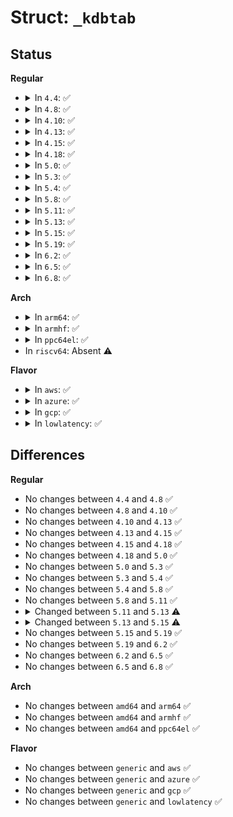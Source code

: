 # Struct: <code>_kdbtab</code>

## Status
<b>Regular</b>
<ul>
<li>
<details>
<summary>In <code>4.4</code>: ✅</summary>

```c
struct _kdbtab {
    char *cmd_name;
    kdb_func_t cmd_func;
    char *cmd_usage;
    char *cmd_help;
    short int cmd_minlen;
    kdb_cmdflags_t cmd_flags;
};
```
</details>
</li>
<li>
<details>
<summary>In <code>4.8</code>: ✅</summary>

```c
struct _kdbtab {
    char *cmd_name;
    kdb_func_t cmd_func;
    char *cmd_usage;
    char *cmd_help;
    short int cmd_minlen;
    kdb_cmdflags_t cmd_flags;
};
```
</details>
</li>
<li>
<details>
<summary>In <code>4.10</code>: ✅</summary>

```c
struct _kdbtab {
    char *cmd_name;
    kdb_func_t cmd_func;
    char *cmd_usage;
    char *cmd_help;
    short int cmd_minlen;
    kdb_cmdflags_t cmd_flags;
};
```
</details>
</li>
<li>
<details>
<summary>In <code>4.13</code>: ✅</summary>

```c
struct _kdbtab {
    char *cmd_name;
    kdb_func_t cmd_func;
    char *cmd_usage;
    char *cmd_help;
    short int cmd_minlen;
    kdb_cmdflags_t cmd_flags;
};
```
</details>
</li>
<li>
<details>
<summary>In <code>4.15</code>: ✅</summary>

```c
struct _kdbtab {
    char *cmd_name;
    kdb_func_t cmd_func;
    char *cmd_usage;
    char *cmd_help;
    short int cmd_minlen;
    kdb_cmdflags_t cmd_flags;
};
```
</details>
</li>
<li>
<details>
<summary>In <code>4.18</code>: ✅</summary>

```c
struct _kdbtab {
    char *cmd_name;
    kdb_func_t cmd_func;
    char *cmd_usage;
    char *cmd_help;
    short int cmd_minlen;
    kdb_cmdflags_t cmd_flags;
};
```
</details>
</li>
<li>
<details>
<summary>In <code>5.0</code>: ✅</summary>

```c
struct _kdbtab {
    char *cmd_name;
    kdb_func_t cmd_func;
    char *cmd_usage;
    char *cmd_help;
    short int cmd_minlen;
    kdb_cmdflags_t cmd_flags;
};
```
</details>
</li>
<li>
<details>
<summary>In <code>5.3</code>: ✅</summary>

```c
struct _kdbtab {
    char *cmd_name;
    kdb_func_t cmd_func;
    char *cmd_usage;
    char *cmd_help;
    short int cmd_minlen;
    kdb_cmdflags_t cmd_flags;
};
```
</details>
</li>
<li>
<details>
<summary>In <code>5.4</code>: ✅</summary>

```c
struct _kdbtab {
    char *cmd_name;
    kdb_func_t cmd_func;
    char *cmd_usage;
    char *cmd_help;
    short int cmd_minlen;
    kdb_cmdflags_t cmd_flags;
};
```
</details>
</li>
<li>
<details>
<summary>In <code>5.8</code>: ✅</summary>

```c
struct _kdbtab {
    char *cmd_name;
    kdb_func_t cmd_func;
    char *cmd_usage;
    char *cmd_help;
    short int cmd_minlen;
    kdb_cmdflags_t cmd_flags;
};
```
</details>
</li>
<li>
<details>
<summary>In <code>5.11</code>: ✅</summary>

```c
struct _kdbtab {
    char *cmd_name;
    kdb_func_t cmd_func;
    char *cmd_usage;
    char *cmd_help;
    short int cmd_minlen;
    kdb_cmdflags_t cmd_flags;
};
```
</details>
</li>
<li>
<details>
<summary>In <code>5.13</code>: ✅</summary>

```c
struct _kdbtab {
    char *cmd_name;
    kdb_func_t cmd_func;
    char *cmd_usage;
    char *cmd_help;
    short int cmd_minlen;
    kdb_cmdflags_t cmd_flags;
    struct list_head list_node;
    bool is_dynamic;
};
```
</details>
</li>
<li>
<details>
<summary>In <code>5.15</code>: ✅</summary>

```c
struct _kdbtab {
    char *name;
    kdb_func_t func;
    char *usage;
    char *help;
    short int minlen;
    kdb_cmdflags_t flags;
    struct list_head list_node;
};
```
</details>
</li>
<li>
<details>
<summary>In <code>5.19</code>: ✅</summary>

```c
struct _kdbtab {
    char *name;
    kdb_func_t func;
    char *usage;
    char *help;
    short int minlen;
    kdb_cmdflags_t flags;
    struct list_head list_node;
};
```
</details>
</li>
<li>
<details>
<summary>In <code>6.2</code>: ✅</summary>

```c
struct _kdbtab {
    char *name;
    kdb_func_t func;
    char *usage;
    char *help;
    short int minlen;
    kdb_cmdflags_t flags;
    struct list_head list_node;
};
```
</details>
</li>
<li>
<details>
<summary>In <code>6.5</code>: ✅</summary>

```c
struct _kdbtab {
    char *name;
    kdb_func_t func;
    char *usage;
    char *help;
    short int minlen;
    kdb_cmdflags_t flags;
    struct list_head list_node;
};
```
</details>
</li>
<li>
<details>
<summary>In <code>6.8</code>: ✅</summary>

```c
struct _kdbtab {
    char *name;
    kdb_func_t func;
    char *usage;
    char *help;
    short int minlen;
    kdb_cmdflags_t flags;
    struct list_head list_node;
};
```
</details>
</li>
</ul>
<b>Arch</b>
<ul>
<li>
<details>
<summary>In <code>arm64</code>: ✅</summary>

```c
struct _kdbtab {
    char *cmd_name;
    kdb_func_t cmd_func;
    char *cmd_usage;
    char *cmd_help;
    short int cmd_minlen;
    kdb_cmdflags_t cmd_flags;
};
```
</details>
</li>
<li>
<details>
<summary>In <code>armhf</code>: ✅</summary>

```c
struct _kdbtab {
    char *cmd_name;
    kdb_func_t cmd_func;
    char *cmd_usage;
    char *cmd_help;
    short int cmd_minlen;
    kdb_cmdflags_t cmd_flags;
};
```
</details>
</li>
<li>
<details>
<summary>In <code>ppc64el</code>: ✅</summary>

```c
struct _kdbtab {
    char *cmd_name;
    kdb_func_t cmd_func;
    char *cmd_usage;
    char *cmd_help;
    short int cmd_minlen;
    kdb_cmdflags_t cmd_flags;
};
```
</details>
</li>
<li>
In <code>riscv64</code>: Absent ⚠️
</li>
</ul>
<b>Flavor</b>
<ul>
<li>
<details>
<summary>In <code>aws</code>: ✅</summary>

```c
struct _kdbtab {
    char *cmd_name;
    kdb_func_t cmd_func;
    char *cmd_usage;
    char *cmd_help;
    short int cmd_minlen;
    kdb_cmdflags_t cmd_flags;
};
```
</details>
</li>
<li>
<details>
<summary>In <code>azure</code>: ✅</summary>

```c
struct _kdbtab {
    char *cmd_name;
    kdb_func_t cmd_func;
    char *cmd_usage;
    char *cmd_help;
    short int cmd_minlen;
    kdb_cmdflags_t cmd_flags;
};
```
</details>
</li>
<li>
<details>
<summary>In <code>gcp</code>: ✅</summary>

```c
struct _kdbtab {
    char *cmd_name;
    kdb_func_t cmd_func;
    char *cmd_usage;
    char *cmd_help;
    short int cmd_minlen;
    kdb_cmdflags_t cmd_flags;
};
```
</details>
</li>
<li>
<details>
<summary>In <code>lowlatency</code>: ✅</summary>

```c
struct _kdbtab {
    char *cmd_name;
    kdb_func_t cmd_func;
    char *cmd_usage;
    char *cmd_help;
    short int cmd_minlen;
    kdb_cmdflags_t cmd_flags;
};
```
</details>
</li>
</ul>

## Differences
<b>Regular</b>
<ul>
<li>
No changes between <code>4.4</code> and <code>4.8</code> ✅
</li>
<li>
No changes between <code>4.8</code> and <code>4.10</code> ✅
</li>
<li>
No changes between <code>4.10</code> and <code>4.13</code> ✅
</li>
<li>
No changes between <code>4.13</code> and <code>4.15</code> ✅
</li>
<li>
No changes between <code>4.15</code> and <code>4.18</code> ✅
</li>
<li>
No changes between <code>4.18</code> and <code>5.0</code> ✅
</li>
<li>
No changes between <code>5.0</code> and <code>5.3</code> ✅
</li>
<li>
No changes between <code>5.3</code> and <code>5.4</code> ✅
</li>
<li>
No changes between <code>5.4</code> and <code>5.8</code> ✅
</li>
<li>
No changes between <code>5.8</code> and <code>5.11</code> ✅
</li>
<li>
<details>
<summary>Changed between <code>5.11</code> and <code>5.13</code> ⚠️</summary>
<ul>
<li>
<b>Field added. </b>
<code>struct list_head list_node</code>
</li>
<li>
<b>Field added. </b>
<code>bool is_dynamic</code>
</li>
</ul>
</details>
</li>
<li>
<details>
<summary>Changed between <code>5.13</code> and <code>5.15</code> ⚠️</summary>
<ul>
<li>
<b>Field added. </b>
<code>char *name</code>
</li>
<li>
<b>Field added. </b>
<code>kdb_func_t func</code>
</li>
<li>
<b>Field added. </b>
<code>char *usage</code>
</li>
<li>
<b>Field added. </b>
<code>char *help</code>
</li>
<li>
<b>Field added. </b>
<code>short int minlen</code>
</li>
<li>
<b>Field added. </b>
<code>kdb_cmdflags_t flags</code>
</li>
<li>
<b>Field removed. </b>
<code>char *cmd_name</code>
</li>
<li>
<b>Field removed. </b>
<code>kdb_func_t cmd_func</code>
</li>
<li>
<b>Field removed. </b>
<code>char *cmd_usage</code>
</li>
<li>
<b>Field removed. </b>
<code>char *cmd_help</code>
</li>
<li>
<b>Field removed. </b>
<code>short int cmd_minlen</code>
</li>
<li>
<b>Field removed. </b>
<code>kdb_cmdflags_t cmd_flags</code>
</li>
<li>
<b>Field removed. </b>
<code>bool is_dynamic</code>
</li>
</ul>
</details>
</li>
<li>
No changes between <code>5.15</code> and <code>5.19</code> ✅
</li>
<li>
No changes between <code>5.19</code> and <code>6.2</code> ✅
</li>
<li>
No changes between <code>6.2</code> and <code>6.5</code> ✅
</li>
<li>
No changes between <code>6.5</code> and <code>6.8</code> ✅
</li>
</ul>
<b>Arch</b>
<ul>
<li>
No changes between <code>amd64</code> and <code>arm64</code> ✅
</li>
<li>
No changes between <code>amd64</code> and <code>armhf</code> ✅
</li>
<li>
No changes between <code>amd64</code> and <code>ppc64el</code> ✅
</li>
</ul>
<b>Flavor</b>
<ul>
<li>
No changes between <code>generic</code> and <code>aws</code> ✅
</li>
<li>
No changes between <code>generic</code> and <code>azure</code> ✅
</li>
<li>
No changes between <code>generic</code> and <code>gcp</code> ✅
</li>
<li>
No changes between <code>generic</code> and <code>lowlatency</code> ✅
</li>
</ul>

